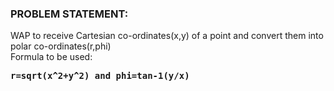 ### PROBLEM STATEMENT:

WAP to receive Cartesian co-ordinates(x,y) of a point and convert them into polar co-ordinates(r,phi)
      <br>Formula to be used:
                              <br><pre>**r=sqrt(x^2+y^2) and phi=tan-1(y/x)**
